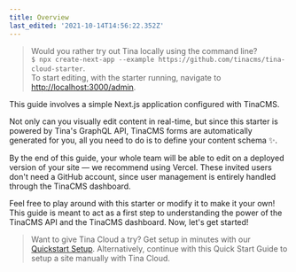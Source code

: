 ```yaml
---
title: Overview
last_edited: '2021-10-14T14:56:22.352Z'
---
```


> Would you rather try out Tina locally using the command line?<br /> `$ npx create-next-app --example https://github.com/tinacms/tina-cloud-starter`.<br />
> To start editing, with the starter running, navigate to [http://localhost:3000/admin](http://localhost:3000/admin).

This guide involves a simple Next.js application configured with TinaCMS.

Not only can you visually edit content in real-time, but since this starter is powered by Tina's GraphQL API, TinaCMS forms are automatically generated for you, all you need to do is to define your content schema ✨.

By the end of this guide, your whole team will be able to edit on a deployed version of your site — we recommend using Vercel. These invited users don't need a GitHub account, since user management is entirely handled through the TinaCMS dashboard.

Feel free to play around with this starter or modify it to make it your own! This guide is meant to act as a first step to understanding the power of the TinaCMS API and the TinaCMS dashboard. Now, let's get started!

> Want to give Tina Cloud a try? Get setup in minutes with our <a href="https://app.tina.io/quickstart" target="_blank">Quickstart Setup</a>. Alternatively, continue with this Quick Start Guide to setup a site manually with Tina Cloud.
